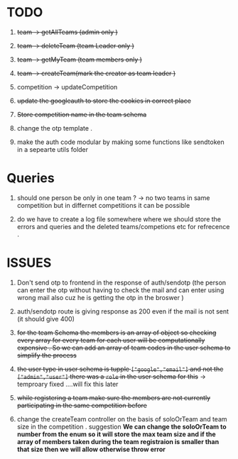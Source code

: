 # TODO 
1. ~~team -> getAllTeams (admin only )~~
2. ~~team -> deleteTeam (team Leader  only )~~
3. ~~team -> getMyTeam (team members only )~~
4. ~~team -> createTeam(mark the creator as team leader )~~


4. competition -> updateCompetition 

5. ~~update the googleauth to store the cookies in correct place~~

6. ~~Store competition name in the team schema~~

7. change the otp template . 

8. make the auth code modular by making some functions like sendtoken in a sepearte utils folder 



# Queries 
1. should one person be only in one team ? -> no two teams in same competition but in differnet competitions it can be possible 

2. do we have to create a log file somewhere where we should store the errors and queries and the deleted teams/competions etc for refrecence . 


# ISSUES 
1. Don't send otp to frontend in the response of auth/sendotp (the person can enter the otp without having to check the mail and can enter using wrong mail also cuz he is getting the otp in the broswer )

2. auth/sendotp route is giving response as 200 even if the mail is not sent  (it should give 400)

3. ~~for the team Schema the members is an array of object so checking every array for every team for each user will be computationally expensive . So we can add an array of team codes in the user schema to simplify the process~~

4.  ~~the user type in user schema is tupple `["google","email"]` and not the `["admin","user"]` there was a `role` in the user schema for this~~ -> temproary fixed ....will fix this later 

5. ~~while registering a team make sure the members are not currently participating in the same competition before~~

6. change the createTeam controller on the basis of soloOrTeam and team size in the competition . suggestion **We can change the soloOrTeam to number from the enum so it will store the max team size and if the array of members taken during the team registraion is smaller than that size then we will allow otherwise throw error** 

